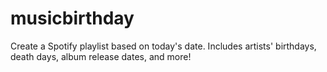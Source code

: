 # musicbirthday
Create a Spotify playlist based on today's date. Includes artists' birthdays, death days, album release dates, and more!
